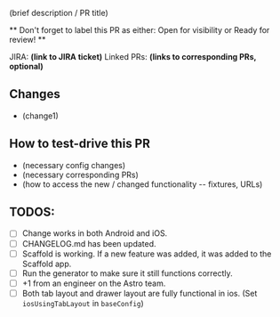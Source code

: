 (brief description / PR title)

** Don't forget to label this PR as either: Open for visibility or Ready for review! **

JIRA: **(link to JIRA ticket)**
Linked PRs: **(links to corresponding PRs, optional)**

## Changes
- (change1)

## How to test-drive this PR
- (necessary config changes)
- (necessary corresponding PRs)
- (how to access the new / changed functionality -- fixtures, URLs)

## TODOS:
- [ ] Change works in both Android and iOS.
- [ ] CHANGELOG.md has been updated.
- [ ] Scaffold is working. If a new feature was added, it was added to the Scaffold app.
- [ ] Run the generator to make sure it still functions correctly.
- [ ] +1 from an engineer on the Astro team.
- [ ] Both tab layout and drawer layout are fully functional in ios. (Set `iosUsingTabLayout` in `baseConfig`)
